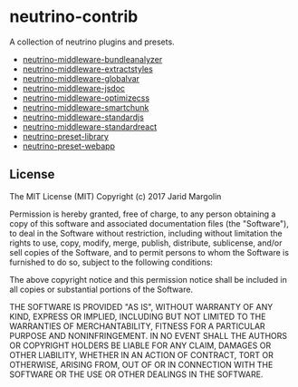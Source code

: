 # neutrino-contrib

A collection of neutrino plugins and presets.

* [neutrino-middleware-bundleanalyzer](https://github.com/jaridmargolin/neutrino-contrib/tree/master/packages/neutrino-middleware-bundleanalyzer)
* [neutrino-middleware-extractstyles](https://github.com/jaridmargolin/neutrino-contrib/tree/master/packages/neutrino-middleware-extractstyles)
* [neutrino-middleware-globalvar](https://github.com/jaridmargolin/neutrino-contrib/tree/master/packages/neutrino-middleware-globalvar)
* [neutrino-middleware-jsdoc](https://github.com/jaridmargolin/neutrino-contrib/tree/master/packages/neutrino-middleware-jsdoc)
* [neutrino-middleware-optimizecss](https://github.com/jaridmargolin/neutrino-contrib/tree/master/packages/neutrino-middleware-optimizecss)
* [neutrino-middleware-smartchunk](https://github.com/jaridmargolin/neutrino-contrib/tree/master/packages/neutrino-middleware-smartchunk)
* [neutrino-middleware-standardjs](https://github.com/jaridmargolin/neutrino-contrib/tree/master/packages/neutrino-middleware-standardjs)
* [neutrino-middleware-standardreact](https://github.com/jaridmargolin/neutrino-contrib/tree/master/packages/neutrino-middleware-standardreact)
* [neutrino-preset-library](https://github.com/jaridmargolin/neutrino-contrib/tree/master/packages/neutrino-preset-library)
* [neutrino-preset-webapp](https://github.com/jaridmargolin/neutrino-contrib/tree/master/packages/neutrino-preset-webapp)

## License

The MIT License (MIT) Copyright (c) 2017 Jarid Margolin

Permission is hereby granted, free of charge, to any person obtaining a copy of this software and associated documentation files (the "Software"), to deal in the Software without restriction, including without limitation the rights to use, copy, modify, merge, publish, distribute, sublicense, and/or sell copies of the Software, and to permit persons to whom the Software is furnished to do so, subject to the following conditions:

The above copyright notice and this permission notice shall be included in all copies or substantial portions of the Software.

THE SOFTWARE IS PROVIDED "AS IS", WITHOUT WARRANTY OF ANY KIND, EXPRESS OR IMPLIED, INCLUDING BUT NOT LIMITED TO THE WARRANTIES OF MERCHANTABILITY, FITNESS FOR A PARTICULAR PURPOSE AND NONINFRINGEMENT. IN NO EVENT SHALL THE AUTHORS OR COPYRIGHT HOLDERS BE LIABLE FOR ANY CLAIM, DAMAGES OR OTHER LIABILITY, WHETHER IN AN ACTION OF CONTRACT, TORT OR OTHERWISE, ARISING FROM, OUT OF OR IN CONNECTION WITH THE SOFTWARE OR THE USE OR OTHER DEALINGS IN THE SOFTWARE.
